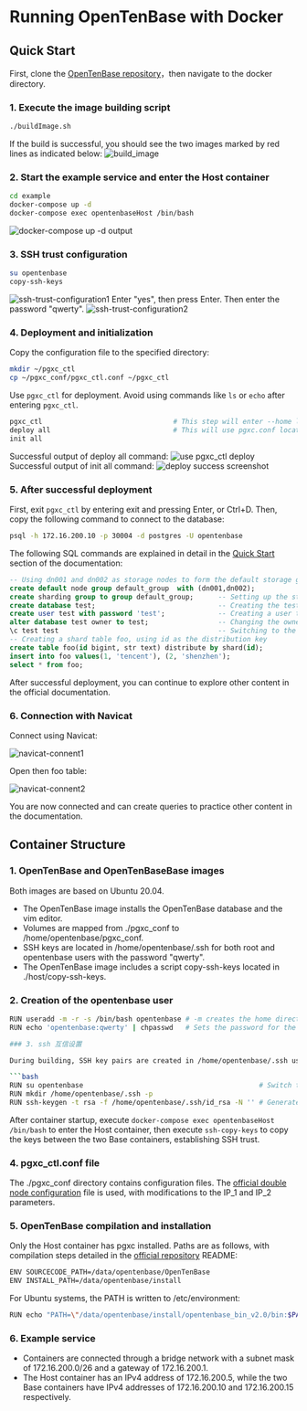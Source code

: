 # Running OpenTenBase with Docker

## Quick Start

First, clone the [OpenTenBase repository](https://github.com/OpenTenBase/OpenTenBase)，then navigate to the docker directory.

### 1. Execute the image building script
```bash
./buildImage.sh
```
If the build is successful, you should see the two images marked by red lines as indicated below:
![build_image](images/build_image.jpg)

### 2. Start the example service and enter the Host container

```bash
cd example
docker-compose up -d 
docker-compose exec opentenbaseHost /bin/bash
```
![docker-compose up -d output](images/docker-compose_up_output.png)
### 3. SSH trust configuration

```bash
su opentenbase
copy-ssh-keys
```
![ssh-trust-configuration1](images/ssh-trust-configuration1.png)
Enter "yes", then press Enter. Then enter the password "qwerty".
![ssh-trust-configuration2](images/ssh-trust-configuration2.png)

### 4. Deployment and initialization

Copy the configuration file to the specified directory:
```bash
mkdir ~/pgxc_ctl
cp ~/pgxc_conf/pgxc_ctl.conf ~/pgxc_ctl
```
Use `pgxc_ctl` for deployment. Avoid using commands like `ls` or `echo` after entering `pgxc_ctl`.
```bash
pgxc_ctl                                # This step will enter --home location, which is by default /home/$USER/pgxc_ctl. Type exit to exit or Ctrl + D
deploy all                              # This will use pgxc.conf located in /home/$USER/pgxc_ctl/pgxc.conf for deployment
init all
```
Successful output of deploy all command:
![use pgxc_ctl deploy](images/use-pgxc_ctl-deploy.png)
Successful output of init all command:
![deploy success screenshot](images/deploy_success.png)
### 5. After successful deployment 

First, exit `pgxc_ctl` by entering exit and pressing Enter, or Ctrl+D. Then, copy the following command to connect to the database:
```bash
psql -h 172.16.200.10 -p 30004 -d postgres -U opentenbase
```
The following SQL commands are explained in detail in the [Quick Start](https://docs.opentenbase.org/guide/01-quickstart/#_3) section of the documentation:
```sql
-- Using dn001 and dn002 as storage nodes to form the default storage group
create default node group default_group  with (dn001,dn002); 
create sharding group to group default_group;      -- Setting up the storage group for tables of shard type
create database test;                              -- Creating the test database
create user test with password 'test';             -- Creating a user test with password test
alter database test owner to test;                 -- Changing the owner of the test database to the user test
\c test test                                       -- Switching to the test database
-- Creating a shard table foo, using id as the distribution key
create table foo(id bigint, str text) distribute by shard(id);
insert into foo values(1, 'tencent'), (2, 'shenzhen');
select * from foo;
```

After successful deployment, you can continue to explore other content in the official documentation.

### 6. Connection with Navicat

Connect using Navicat:

![navicat-connent1](images/navicat-connect1.png)

Open then foo table:

![navicat-connent2](images/navicat-connect2.png)

You are now connected and can create queries to practice other content in the documentation.

## Container Structure

### 1. OpenTenBase and OpenTenBaseBase images

Both images are based on Ubuntu 20.04.

- The OpenTenBase image installs the OpenTenBase database and the vim editor.
- Volumes are mapped from ./pgxc_conf to /home/opentenbase/pgxc_conf.
- SSH keys are located in /home/opentenbase/.ssh for both root and opentenbase users with the password "qwerty".
- The OpenTenBase image includes a script copy-ssh-keys located in ./host/copy-ssh-keys.

### 2. Creation of the opentenbase user
```bash
RUN useradd -m -r -s /bin/bash opentenbase # -m creates the home directory immediately, -r creates a system user, -s specifies the shell path
RUN echo 'opentenbase:qwerty' | chpasswd   # Sets the password for the opentenbase user to qwerty```

### 3. ssh 互信设置

During building, SSH key pairs are created in /home/opentenbase/.ssh using the following commands:

```bash
RUN su opentenbase                                           # Switch to the opentenbase user
RUN mkdir /home/opentenbase/.ssh -p
RUN ssh-keygen -t rsa -f /home/opentenbase/.ssh/id_rsa -N '' # Generate SSH key pairs
```
After container startup, execute `docker-compose exec opentenbaseHost /bin/bash` to enter the Host container, then execute `ssh-copy-keys` to copy the keys between the two Base containers, establishing SSH trust.

### 4. pgxc_ctl.conf file

The ./pgxc_conf directory contains configuration files. The [official double node configuration](../guide/pgxc_ctl_double.conf) file is used, with modifications to the IP_1 and IP_2 parameters.

### 5. OpenTenBase compilation and installation

Only the Host container has pgxc installed. Paths are as follows, with compilation steps detailed in the [official repository](https://github.com/OpenTenBase/OpenTenBase) README:

```bash
ENV SOURCECODE_PATH=/data/opentenbase/OpenTenBase
ENV INSTALL_PATH=/data/opentenbase/install
```
For Ubuntu systems, the PATH is written to /etc/environment:
```bash
RUN echo "PATH=\"/data/opentenbase/install/opentenbase_bin_v2.0/bin:$PATH\"" >> /etc/environment 
```
### 6. Example service

- Containers are connected through a bridge network with a subnet mask of 172.16.200.0/26 and a gateway of 172.16.200.1.
- The Host container has an IPv4 address of 172.16.200.5, while the two Base containers have IPv4 addresses of 172.16.200.10 and 172.16.200.15 respectively.




